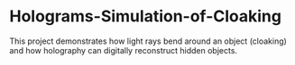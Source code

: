 # Holograms-Simulation-of-Cloaking
This project demonstrates how light rays bend around an object (cloaking) and how holography can digitally reconstruct hidden objects.
